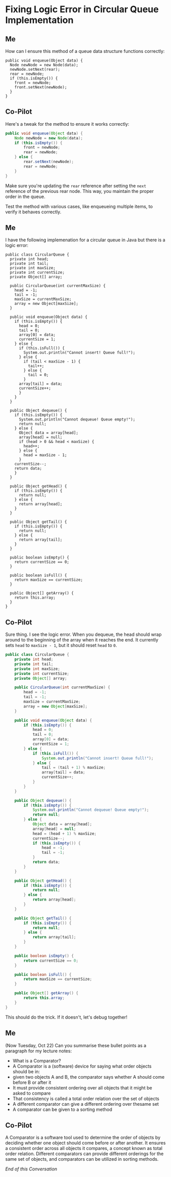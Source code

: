# Fixing Logic Error in Circular Queue Implementation  

## Me
How can I ensure this method of a queue data structure functions correctly: 

    public void enqueue(Object data) { 
      Node newNode = new Node(data); 
      newNode.setNext(rear); 
      rear = newNode; 
      if (this.isEmpty()) { 
        front = newNode; 
        front.setNext(newNode); 
      } 
    }  

## Co-Pilot
Here's a tweak for the method to ensure it works correctly:

```java
public void enqueue(Object data) {
    Node newNode = new Node(data);
    if (this.isEmpty()) {
        front = newNode;
        rear = newNode;
    } else {
        rear.setNext(newNode);
        rear = newNode;
    }
}
```

Make sure you're updating the `rear` reference after setting the `next` reference of the previous rear node. This way, you maintain the proper order in the queue. 

Test the method with various cases, like enqueueing multiple items, to verify it behaves correctly.  

## Me
I have the following implemenation for a circular queue in Java but there is a logic error:  

    public class CircularQueue { 
      private int head; 
      private int tail; 
      private int maxSize; 
      private int currentSize; 
      private Object[] array; 
      
      public CircularQueue(int currentMaxSize) { 
        head = -1; 
        tail = -1; 
        maxSize = currentMaxSize; 
        array = new Object[maxSize]; 
      } 
      
      public void enqueue(Object data) { 
        if (this.isEmpty()) { 
          head = 0; 
          tail = 0; 
          array[0] = data; 
          currentSize = 1; 
        } else { 
          if (this.isFull()) { 
            System.out.println("Cannot insert! Queue full!"); 
          } else { 
            if (tail < maxSize - 1) { 
              tail++; 
            } else { 
              tail = 0; 
            } 
          array[tail] = data; 
          currentSize++; 
          } 
        } 
      } 
      
      public Object dequeue() { 
        if (this.isEmpty()) { 
          System.out.println("Cannot dequeue! Queue empty!"); 
          return null; 
        } else { 
          Object data = array[head]; 
          array[head] = null; 
          if (head > 0 && head < maxSize) { 
            head++; 
          } else { 
            head = maxSize - 1; 
          } 
        currentSize--; 
        return data; 
        } 
      } 
      
      public Object getHead() { 
        if (this.isEmpty()) { 
          return null; 
        } else { 
          return array[head]; 
        } 
      } 
      
      public Object getTail() { 
        if (this.isEmpty()) { 
          return null; 
        } else { 
          return array[tail]; 
        } 
      } 
      
      public boolean isEmpty() { 
        return currentSize == 0; 
      } 
      
      public boolean isFull() { 
        return maxSize == currentSize; 
      } 
      
      public Object[] getArray() { 
        return this.array; 
      }
    }  

## Co-Pilot
Sure thing. I see the logic error. When you dequeue, the head should wrap around to the beginning of the array when it reaches the end. It currently sets `head` to `maxSize - 1`, but it should reset `head` to `0`.

```java
public class CircularQueue {
    private int head;
    private int tail;
    private int maxSize;
    private int currentSize;
    private Object[] array;

    public CircularQueue(int currentMaxSize) {
        head = -1;
        tail = -1;
        maxSize = currentMaxSize;
        array = new Object[maxSize];
    }

    public void enqueue(Object data) {
        if (this.isEmpty()) {
            head = 0;
            tail = 0;
            array[0] = data;
            currentSize = 1;
        } else {
            if (this.isFull()) {
                System.out.println("Cannot insert! Queue full!");
            } else {
                tail = (tail + 1) % maxSize;
                array[tail] = data;
                currentSize++;
            }
        }
    }

    public Object dequeue() {
        if (this.isEmpty()) {
            System.out.println("Cannot dequeue! Queue empty!");
            return null;
        } else {
            Object data = array[head];
            array[head] = null;
            head = (head + 1) % maxSize;
            currentSize--;
            if (this.isEmpty()) {
                head = -1;
                tail = -1;
            }
            return data;
        }
    }

    public Object getHead() {
        if (this.isEmpty()) {
            return null;
        } else {
            return array[head];
        }
    }

    public Object getTail() {
        if (this.isEmpty()) {
            return null;
        } else {
            return array[tail];
        }
    }

    public boolean isEmpty() {
        return currentSize == 0;
    }

    public boolean isFull() {
        return maxSize == currentSize;
    }

    public Object[] getArray() {
        return this.array;
    }
}
```

This should do the trick. If it doesn't, let's debug together!  

## Me
(Now Tuesday, Oct 22)
Can you summarise these bullet points as a paragraph for my lecture notes:  
- What is a Comparator?
- A Comparator is a (software) device for saying what order objects should be in:
- given two objects A and B, the comparator says whether A should come before B or after it
- It must provide consistent ordering over all objects that it might be asked to compare
- That consistency is called a total order relation over the set of objects
- A different comparator can give a different ordering over thesame set
- A comparator can be given to a sorting method

## Co-Pilot
A Comparator is a software tool used to determine the order of objects by deciding whether one object should come before or after another. It ensures a consistent order across all objects it compares, a concept known as total order relation. Different comparators can provide different orderings for the same set of objects, and comparators can be utilized in sorting methods.  

*End of this Conversation*
